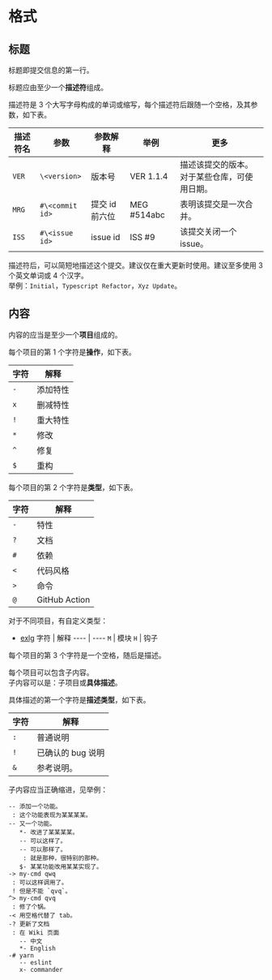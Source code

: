 # 格式

## 标题

标题即提交信息的第一行。

标题应由至少一个**描述符**组成。

描述符是 3 个大写字母构成的单词或缩写，每个描述符后跟随一个空格，及其参数，如下表。

描述符名 | 参数            | 参数解释       | 举例        | 更多
-------- | --------------- | -------------- | ----------- | ----
`VER`    | `\<version>`    | 版本号         | VER 1.1.4   | 描述该提交的版本。对于某些仓库，可使用日期。
`MRG`    | `#\<commit id>` | 提交 id 前六位 | MEG #514abc | 表明该提交是一次合并。
`ISS`    | `#\<issue id>`  | issue id       | ISS #9      | 该提交关闭一个 issue。

描述符后，可以简短地描述这个提交。建议仅在重大更新时使用。建议至多使用 3 个英文单词或 4 个汉字。  
举例：`Initial`，`Typescript Refactor`，`Xyz Update`。  

## 内容

内容的应当是至少一个**项目**组成的。

每个项目的第 1 个字符是**操作**，如下表。

字符 | 解释
---- | ----
`-`  | 添加特性
`x`  | 删减特性
`!`  | 重大特性
`*`  | 修改
`^`  | 修复
`$`  | 重构

每个项目的第 2 个字符是**类型**，如下表。

字符 | 解释
---- | ----
`-`  | 特性
`?`  | 文档
`#`  | 依赖
`<`  | 代码风格
`>`  | 命令
`@`  | GitHub Action

对于不同项目，有自定义类型：

- [exlg](https://extend-luogu/extend-luogu)
  字符 | 解释
  ---- | ----
  `M`  | 模块
  `H`  | 钩子

每个项目的第 3 个字符是一个空格，随后是描述。

每个项目可以包含子内容。  
子内容可以是：子项目或**具体描述**。

具体描述的第一个字符是**描述类型**，如下表。

字符 | 解释
---- | ----
`:`  | 普通说明
`!`  | 已确认的 bug 说明
`&`  | 参考说明。

子内容应当正确缩进，见举例：

```plain
-- 添加一个功能。
 : 这个功能表现为某某某某。
-- 又一个功能。
   *- 改进了某某某某。
   -- 可以这样了。
   -- 可以那样了。
    : 就是那种，很特别的那种。
   $- 某某功能改用某某实现了。  
-> my-cmd qwq
 : 可以这样调用了。
 ! 但是不能 `qvq`。
^> my-cmd qvq
 : 修了个锅。
-< 用空格代替了 tab。
-? 更新了文档
 : 在 Wiki 页面
   -- 中文
   *- English
-# yarn
   -- eslint
   x- commander
```

